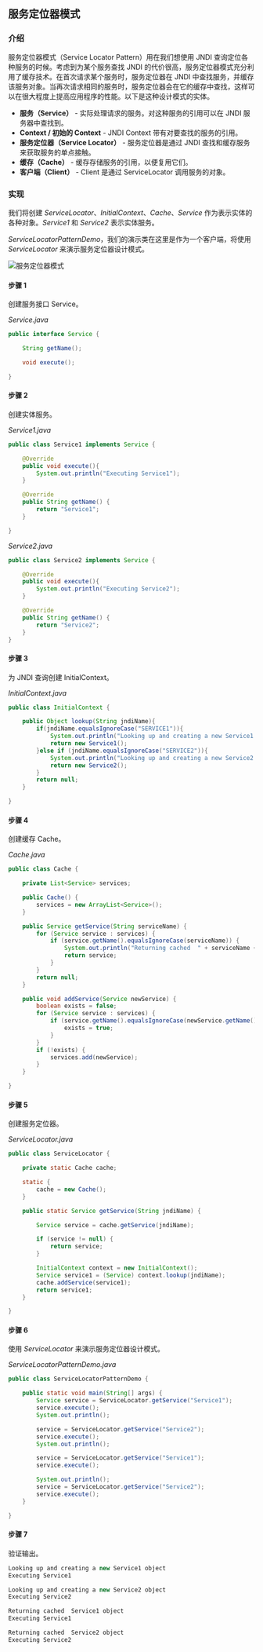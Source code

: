 ## 服务定位器模式

### 介绍

服务定位器模式（Service Locator Pattern）用在我们想使用 JNDI 查询定位各种服务的时候。考虑到为某个服务查找  JNDI 的代价很高，服务定位器模式充分利用了缓存技术。在首次请求某个服务时，服务定位器在 JNDI  中查找服务，并缓存该服务对象。当再次请求相同的服务时，服务定位器会在它的缓存中查找，这样可以在很大程度上提高应用程序的性能。以下是这种设计模式的实体。

- **服务（Service）** - 实际处理请求的服务。对这种服务的引用可以在 JNDI 服务器中查找到。
- **Context / 初始的 Context** - JNDI Context 带有对要查找的服务的引用。
- **服务定位器（Service Locator）** - 服务定位器是通过 JNDI 查找和缓存服务来获取服务的单点接触。
- **缓存（Cache）** - 缓存存储服务的引用，以便复用它们。
- **客户端（Client）** - Client 是通过 ServiceLocator 调用服务的对象。

### 实现

我们将创建 *ServiceLocator*、*InitialContext*、*Cache*、*Service* 作为表示实体的各种对象。*Service1* 和 *Service2* 表示实体服务。

*ServiceLocatorPatternDemo*，我们的演示类在这里是作为一个客户端，将使用 *ServiceLocator* 来演示服务定位器设计模式。

![服务定位器模式](https://imgconvert.csdnimg.cn/aHR0cHM6Ly9yYXcuZ2l0aHVidXNlcmNvbnRlbnQuY29tL0pvdXJXb24vaW1hZ2UvbWFzdGVyLyVFOCVBRSVCRSVFOCVBRSVBMSVFNiVBOCVBMSVFNSVCQyU4Ri8lRTYlOUMlOEQlRTUlOEElQTElRTUlQUUlOUElRTQlQkQlOEQlRTUlOTklQTglRTYlQTglQTElRTUlQkMlOEYuanBn)



#### 步骤 1

创建服务接口 Service。

*Service.java*

```java
public interface Service {

    String getName();

    void execute();

}
```

#### 步骤 2

创建实体服务。

*Service1.java*

```java
public class Service1 implements Service {

    @Override
    public void execute(){
        System.out.println("Executing Service1");
    }

    @Override
    public String getName() {
        return "Service1";
    }

}
```

*Service2.java*

```java
public class Service2 implements Service {

    @Override
    public void execute(){
        System.out.println("Executing Service2");
    }

    @Override
    public String getName() {
        return "Service2";
    }
}
```

#### 步骤 3

为 JNDI 查询创建 InitialContext。

*InitialContext.java*

```java
public class InitialContext {

    public Object lookup(String jndiName){
        if(jndiName.equalsIgnoreCase("SERVICE1")){
            System.out.println("Looking up and creating a new Service1 object");
            return new Service1();
        }else if (jndiName.equalsIgnoreCase("SERVICE2")){
            System.out.println("Looking up and creating a new Service2 object");
            return new Service2();
        }
        return null;
    }

}
```

#### 步骤 4

创建缓存 Cache。

*Cache.java*

```java
public class Cache {

    private List<Service> services;

    public Cache() {
        services = new ArrayList<Service>();
    }

    public Service getService(String serviceName) {
        for (Service service : services) {
            if (service.getName().equalsIgnoreCase(serviceName)) {
                System.out.println("Returning cached  " + serviceName + " object");
                return service;
            }
        }
        return null;
    }

    public void addService(Service newService) {
        boolean exists = false;
        for (Service service : services) {
            if (service.getName().equalsIgnoreCase(newService.getName())) {
                exists = true;
            }
        }
        if (!exists) {
            services.add(newService);
        }
    }

}
```

#### 步骤 5

创建服务定位器。

*ServiceLocator.java*

```java
public class ServiceLocator {

    private static Cache cache;

    static {
        cache = new Cache();
    }

    public static Service getService(String jndiName) {

        Service service = cache.getService(jndiName);

        if (service != null) {
            return service;
        }

        InitialContext context = new InitialContext();
        Service service1 = (Service) context.lookup(jndiName);
        cache.addService(service1);
        return service1;
    }

}
```

#### 步骤 6

使用 *ServiceLocator* 来演示服务定位器设计模式。

*ServiceLocatorPatternDemo.java*

```java
public class ServiceLocatorPatternDemo {

    public static void main(String[] args) {
        Service service = ServiceLocator.getService("Service1");
        service.execute();
        System.out.println();

        service = ServiceLocator.getService("Service2");
        service.execute();
        System.out.println();

        service = ServiceLocator.getService("Service1");
        service.execute();

        System.out.println();
        service = ServiceLocator.getService("Service2");
        service.execute();
    }

}
```

#### 步骤 7

验证输出。

```java
Looking up and creating a new Service1 object
Executing Service1

Looking up and creating a new Service2 object
Executing Service2

Returning cached  Service1 object
Executing Service1

Returning cached  Service2 object
Executing Service2
```

